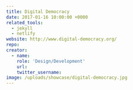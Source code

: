 ```yaml
---
title: Digital Democracy
date: 2017-01-16 10:00:00 +0000
related_tools:
  - jekyll
  - netlify
website: http://www.digital-democracy.org/
repo:
creator:
  - name:
    role: 'Design/Development'
    url:
    twitter_username:
image: /uploads/showcase/digital-democracy.jpg
---
```


